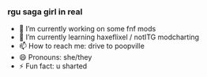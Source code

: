 ### rgu saga girl in real

- 🔭 I’m currently working on some fnf mods
- 🌱 I’m currently learning haxeflixel / notITG modcharting
- 📫 How to reach me: drive to poopville
- 😄 Pronouns: she/they
- ⚡ Fun fact: u sharted
